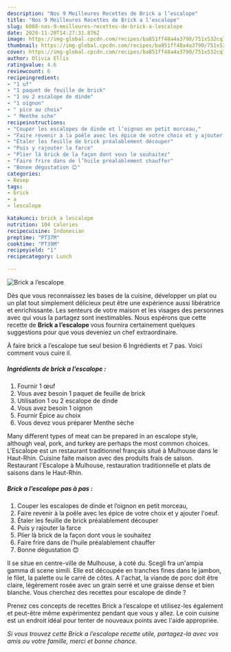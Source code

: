 ```yaml
---
description: "Nos 9 Meilleures Recettes de Brick a l’escalope"
title: "Nos 9 Meilleures Recettes de Brick a l’escalope"
slug: 6008-nos-9-meilleures-recettes-de-brick-a-lescalope
date: 2020-11-20T14:27:31.876Z
image: https://img-global.cpcdn.com/recipes/ba851ff48a4a3790/751x532cq70/brick-a-lescalope-photo-principale-de-la-recette.jpg
thumbnail: https://img-global.cpcdn.com/recipes/ba851ff48a4a3790/751x532cq70/brick-a-lescalope-photo-principale-de-la-recette.jpg
cover: https://img-global.cpcdn.com/recipes/ba851ff48a4a3790/751x532cq70/brick-a-lescalope-photo-principale-de-la-recette.jpg
author: Olivia Ellis
ratingvalue: 4.6
reviewcount: 6
recipeingredient:
- "1 uf"
- "1 paquet de feuille de brick"
- "1 ou 2 escalope de dinde"
- "1 oignon"
- " pice au choix"
- " Menthe sche"
recipeinstructions:
- "Couper les escalopes de dinde et l’oignon en petit morceau,"
- "Faire revenir à la poêle avec les épice de votre choix et y ajouter l&#39;oeuf."
- "Étaler les feuille de brick préalablement découper"
- "Puis y rajouter la farce"
- "Plier là brick de la façon dont vous le souhaitez"
- "Faire frire dans de l’huile préalablement chauffer"
- "Bonne dégustation 😊"
categories:
- Resep
tags:
- brick
- a
- lescalope

katakunci: brick a lescalope 
nutrition: 104 calories
recipecuisine: Indonesian
preptime: "PT37M"
cooktime: "PT39M"
recipeyield: "1"
recipecategory: Lunch

---
```



![Brick a l’escalope](https://img-global.cpcdn.com/recipes/ba851ff48a4a3790/751x532cq70/brick-a-lescalope-photo-principale-de-la-recette.jpg)

Dès que vous reconnaissez les bases de la cuisine, développer un plat ou un plat tout simplement délicieux peut être une expérience aussi libératrice et enrichissante. Les senteurs de votre maison et les visages des personnes avec qui vous la partagez sont inestimables. Nous espérons que cette recette de <strong> Brick a l’escalope </strong> vous fournira certainement quelques suggestions pour que vous deveniez un chef extraordinaire.

<!--inarticleads1-->

À faire brick a l’escalope tue seul besion 6 Ingrédients et 7 pas. Voici comment vous cuire il.

##### Ingrédients de brick a l’escalope :

1. Fournir 1 œuf
1. Vous avez besoin 1 paquet de feuille de brick
1. Utilisation 1 ou 2 escalope de dinde
1. Vous avez besoin 1 oignon
1. Fournir  Épice au choix
1. Vous devez vous préparer  Menthe sèche


Many different types of meat can be prepared in an escalope style, although veal, pork, and turkey are perhaps the most common choices. L&#39;Escalope est un restaurant traditionnel français situé à Mulhouse dans le Haut-Rhin. Cuisine faite maison avec des produits frais de saison. Restaurant l&#39;Escalope à Mulhouse, restauration traditionnelle et plats de saisons dans le Haut-Rhin. 

<!--inarticleads2-->

##### Brick a l’escalope pas à pas :

1. Couper les escalopes de dinde et l’oignon en petit morceau,
1. Faire revenir à la poêle avec les épice de votre choix et y ajouter l&#39;oeuf.
1. Étaler les feuille de brick préalablement découper
1. Puis y rajouter la farce
1. Plier là brick de la façon dont vous le souhaitez
1. Faire frire dans de l’huile préalablement chauffer
1. Bonne dégustation 😊


Il se situe en centre-ville de Mulhouse, à coté du. Scegli fra un&#39;ampia gamma di scene simili. Elle est découpée en tranches fines dans le jambon, le filet, la palette ou le carré de côtes. A l&#39;achat, la viande de porc doit être claire, légèrement rosée avec un grain serré et une graisse dense et bien blanche. Vous cherchez des recettes pour escalope de dinde ? 

<!--inarticleads1-->

<p>
Prenez ces concepts de recettes Brick a l’escalope et utilisez-les également et peut-être même expérimentez pendant que vous y allez. Le coin cuisine est un endroit idéal pour tenter de nouveaux points avec l'aide appropriée.
</p>

<p>
<i>Si vous trouvez cette Brick a l’escalope recette utile, partagez-la avec vos amis ou votre famille, merci et bonne chance.</i>
</p>
